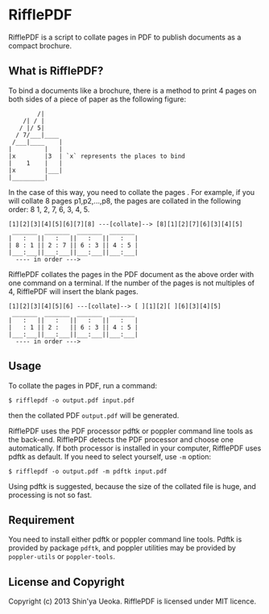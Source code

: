 RifflePDF
=========

RifflePDF is a script to collate pages in PDF to publish documents as a
compact brochure.

What is RifflePDF?
------------------

To bind a documents like a brochure, there is a method to print 4 pages on
both sides of a piece of paper as the following figure:

            /|  
        /| / |
       / |/ 5|
      / 7/___|____
     /___|____    |
    |         |   |
    |x        |3  | `x` represents the places to bind
    |    1    |   |
    |x        |___|
    |_________|

In the case of this way, you need to collate the pages .  For example, if
you will collate 8 pages p1,p2,...,p8, the pages are collated in the
following order: 8 1, 2, 7, 6, 3, 4, 5.

    [1][2][3][4][5][6][7][8] ---[collate]--> [8][1][2][7][6][3][4][5]
     _______  _______  _______  _______  
    |   :   ||   :   ||   :   ||   :   | 
    | 8 : 1 || 2 : 7 || 6 : 3 || 4 : 5 | 
    |___:___||___:___||___:___||___:___| 
      ---- in order --->

RifflePDF collates the pages in the PDF document as the above order with
one command on a terminal.  If the number of the pages is not multiples of
4, RifflePDF will insert the blank pages.

    [1][2][3][4][5][6] ---[collate]--> [ ][1][2][ ][6][3][4][5]
     _______  _______  _______  _______  
    |   :   ||   :   ||   :   ||   :   | 
    |   : 1 || 2 :   || 6 : 3 || 4 : 5 | 
    |___:___||___:___||___:___||___:___| 
      ---- in order --->


Usage
-----

To collate the pages in PDF, run a command:

    $ rifflepdf -o output.pdf input.pdf

then the collated PDF `output.pdf` will be generated.

RifflePDF uses the PDF processor pdftk or poppler command line tools as
the back-end.  RifflePDF detects the PDF processor and choose one
automatically.  If both processor is installed in your computer, RifflePDF
uses pdftk as default.  If you need to select yourself, use `-m` option:

    $ rifflepdf -o output.pdf -m pdftk input.pdf

Using pdftk is suggested, because the size of the collated file is huge,
and processing is not so fast.


Requirement
-----------

You need to install either pdftk or poppler command line tools.  Pdftk is
provided by package `pdftk`, and poppler utilities may be provided by
`poppler-utils` or `poppler-tools`.


License and Copyright 
---------------------

Copyright (c) 2013 Shin'ya Ueoka.
RifflePDF is licensed under MIT licence.

